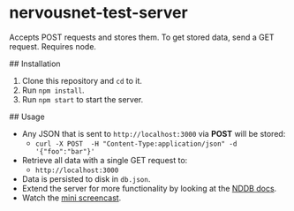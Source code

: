 # nervousnet-test-server
Accepts POST requests and stores them. To get stored data, send a GET request. Requires node.

## Installation

1. Clone this repository and `cd` to it.
2. Run `npm install`.
3. Run `npm start` to start the server.

## Usage

- Any JSON that is sent to `http://localhost:3000` via __POST__ will be stored:
  - `curl -X POST  -H "Content-Type:application/json" -d '{"foo":"bar"}'`
- Retrieve all data with a single GET request to:
  - `http://localhost:3000`
- Data is persisted to disk in `db.json`.
- Extend the server for more functionality by looking at the [NDDB docs](https://github.com/nodeGame/NDDB).
- Watch the [mini screencast](http://cl.ly/2R0X3E2i0P1T).
